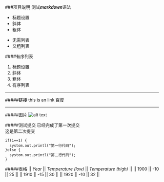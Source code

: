 ###项目说明
测试***markdown***语法
* 标题设置
* 斜体
* 粗体
+ 无需列表
+ 又粗列表

####有序列表
1. 标题设置
2. 斜体
3. 粗体
4. 有序列表

---
#####链接
this is an link [百度](http://www.baidu.com)

----
#####图片
![alt text](图片地址 "Title")

#####测试提交
已经完成了第一次提交  
这是第二次提交

    if(1==1) {
      systom.out.printl("第一行代码");
    }else {
      systom.out.printl("第二行代码");
    }

#####表格
|| *Year* || *Temperature (low)* || *Temperature (high)* ||
|| 1900 || -10 || 25 ||
|| 1910 || -15 || 30 ||
|| 1920 || -10 || 32 ||
